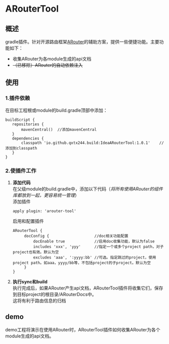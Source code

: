 ﻿ARouterTool
===========

## **概述**
gradle插件。针对开源路由框架[ARouter](https://github.com/alibaba/ARouter)的辅助方案，提供一些便捷功能。主要功能如下：
+ 收集ARouter为各module生成的api文档
+ ~~（已移除）ARouter的自动依赖注入~~

## **使用**

### **1.插件依赖**
在目标工程根或module的build.gradle顶部中添加：
```
buildScript {
   repositories {
       mavenCentral()  //添加mavenCentral 
   } 
   dependencies {
       classpath 'io.github.qxtx244.build:IdeaARouterTool:1.0.1'    //添加到classpath
   }
}
```

### **2.使插件工作**
1. **添加代码**  
   在父级module的build.gradle中，添加以下代码（*将所有使用ARouter的组件库都放到一起，更容易统一管理*）  
   添加插件
   ```
   apply plugin: 'arouter-tool'
   ```
   启用和配置插件
   ```
   ARouterTool {
        docConfig {                    //doc相关功能配置
            docEnable true             //启用doc收集功能，默认为false       
            includes 'xxx', 'yyy'      //指定一个或多个project path，对子project也有效。默认为空
            excludes 'aaa', ':yyyy:bb' //可选。指定跳过的project，使用project path。如aaa，yyyy/bb等，不包括project的子project。默认为空       
        }           
   }
    ```
2. **执行sync和build**  
    执行完成后，如果ARouter产生api文档，ARouterTool插件将收集它们，保存到目标project的根目录/ARouterDocs中。  
    这将有利于路由信息的归档

## **demo**
demo工程将演示在使用ARouter时，ARouterTool插件如何收集ARouter为各个module生成的api文档。

